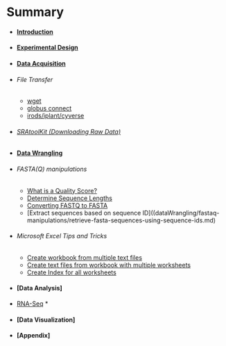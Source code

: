 # Summary

* #### [Introduction](README.md)
*  #### [Experimental Design](experimentalDesign/eD_introduction.md)
*  #### [Data Acquisition](dataAcquisition/dA_introduction.md)
  * ###### File Transfer
     * [wget](dataAcquisition/fileTransfer/downloading-files-via-wget)
     * [globus connect](dataAcquisition/fileTransfer/file-transfer-using-globus-connect-personal-gcp.md)
     * [irods/iplant/cyverse](dataAcquisition/fileTransfer/getting-data-from-iplant-via-irods.md)
  * ###### [SRAtoolKit (Downloading Raw Data)](dataAcquisition/fileTransfer/sra.md)
*  #### [Data Wrangling](dataWrangling/dW_introduction.md)
  * ###### FASTA(Q) manipulations
     * [What is a Quality Score?](dataWrangling/fastqquality-score-encoding.md)
     * [Determine Sequence Lengths](dataWrangling/fastaq-manipulations/calculate-sequence-lengths-in-a-fasta-file.md)
     * [Converting FASTQ to FASTA](dataWrangling/fastaq-manipulations/converting-fastq-to-fasta.md)
     * [Extract sequences based on sequence ID]((dataWrangling/fastaq-manipulations/retrieve-fasta-sequences-using-sequence-ids.md)
  * ###### Microsoft Excel Tips and Tricks
     * [Create workbook from multiple text files](dataWrangling/microsoftExcel/export-multiple-worksheets-as-separate-text-files-in-excel.md)
     * [Create text files from workbook with multiple worksheets](dataWrangling/microsoftExcel/export-multiple-worksheets-as-separate-text-files-in-excel.md)
     * [Create Index for all worksheets](dataWrangling/microsoftExcel/generate-index-sheet-linking-all-spreadsheets-in-excel.md)
*  #### [Data Analysis]
  * [RNA-Seq](dataAnalysis/RNA-Seq/dA_RNASeq_introduction.md)
     *
*  #### [Data Visualization]

*  #### [Appendix]
